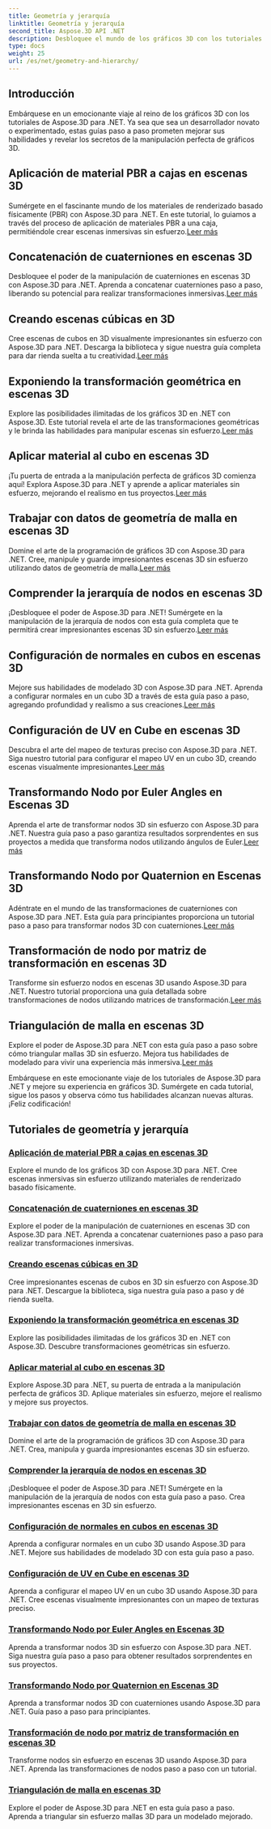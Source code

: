 ```yaml
---
title: Geometría y jerarquía
linktitle: Geometría y jerarquía
second_title: Aspose.3D API .NET
description: Desbloquee el mundo de los gráficos 3D con los tutoriales de Aspose.3D para .NET. Desde la aplicación de materiales PBR hasta transformaciones geométricas, domina cada aspecto sin esfuerzo.
type: docs
weight: 25
url: /es/net/geometry-and-hierarchy/
---
```

## Introducción

Embárquese en un emocionante viaje al reino de los gráficos 3D con los tutoriales de Aspose.3D para .NET. Ya sea que sea un desarrollador novato o experimentado, estas guías paso a paso prometen mejorar sus habilidades y revelar los secretos de la manipulación perfecta de gráficos 3D.

## Aplicación de material PBR a cajas en escenas 3D

 Sumérgete en el fascinante mundo de los materiales de renderizado basado físicamente (PBR) con Aspose.3D para .NET. En este tutorial, lo guiamos a través del proceso de aplicación de materiales PBR a una caja, permitiéndole crear escenas inmersivas sin esfuerzo.[Leer más](./apply-pbr-material-to-box/)

## Concatenación de cuaterniones en escenas 3D

 Desbloquee el poder de la manipulación de cuaterniones en escenas 3D con Aspose.3D para .NET. Aprenda a concatenar cuaterniones paso a paso, liberando su potencial para realizar transformaciones inmersivas.[Leer más](./concatenate-quaternions/)

## Creando escenas cúbicas en 3D

 Cree escenas de cubos en 3D visualmente impresionantes sin esfuerzo con Aspose.3D para .NET. Descarga la biblioteca y sigue nuestra guía completa para dar rienda suelta a tu creatividad.[Leer más](./create-cube-scenes/)

## Exponiendo la transformación geométrica en escenas 3D

 Explore las posibilidades ilimitadas de los gráficos 3D en .NET con Aspose.3D. Este tutorial revela el arte de las transformaciones geométricas y le brinda las habilidades para manipular escenas sin esfuerzo.[Leer más](./expose-geometric-transformation)

## Aplicar material al cubo en escenas 3D

 ¡Tu puerta de entrada a la manipulación perfecta de gráficos 3D comienza aquí! Explora Aspose.3D para .NET y aprende a aplicar materiales sin esfuerzo, mejorando el realismo en tus proyectos.[Leer más](./material-to-cube/)

## Trabajar con datos de geometría de malla en escenas 3D

 Domine el arte de la programación de gráficos 3D con Aspose.3D para .NET. Cree, manipule y guarde impresionantes escenas 3D sin esfuerzo utilizando datos de geometría de malla.[Leer más](./mesh-geometry-data/)

## Comprender la jerarquía de nodos en escenas 3D

 ¡Desbloquee el poder de Aspose.3D para .NET! Sumérgete en la manipulación de la jerarquía de nodos con esta guía completa que te permitirá crear impresionantes escenas 3D sin esfuerzo.[Leer más](./node-hierarchy/)

## Configuración de normales en cubos en escenas 3D

Mejore sus habilidades de modelado 3D con Aspose.3D para .NET. Aprenda a configurar normales en un cubo 3D a través de esta guía paso a paso, agregando profundidad y realismo a sus creaciones.[Leer más](./setup-normals-cube/)

## Configuración de UV en Cube en escenas 3D

 Descubra el arte del mapeo de texturas preciso con Aspose.3D para .NET. Siga nuestro tutorial para configurar el mapeo UV en un cubo 3D, creando escenas visualmente impresionantes.[Leer más](./setup-uv-cube/)

## Transformando Nodo por Euler Angles en Escenas 3D

 Aprenda el arte de transformar nodos 3D sin esfuerzo con Aspose.3D para .NET. Nuestra guía paso a paso garantiza resultados sorprendentes en sus proyectos a medida que transforma nodos utilizando ángulos de Euler.[Leer más](./transformation-node-euler-angles/)

## Transformando Nodo por Quaternion en Escenas 3D

 Adéntrate en el mundo de las transformaciones de cuaterniones con Aspose.3D para .NET. Esta guía para principiantes proporciona un tutorial paso a paso para transformar nodos 3D con cuaterniones.[Leer más](./transformation-node-quaternion/)

## Transformación de nodo por matriz de transformación en escenas 3D

Transforme sin esfuerzo nodos en escenas 3D usando Aspose.3D para .NET. Nuestro tutorial proporciona una guía detallada sobre transformaciones de nodos utilizando matrices de transformación.[Leer más](./transformation-node-matrix/)

## Triangulación de malla en escenas 3D

 Explore el poder de Aspose.3D para .NET con esta guía paso a paso sobre cómo triangular mallas 3D sin esfuerzo. Mejora tus habilidades de modelado para vivir una experiencia más inmersiva.[Leer más](./triangulate-mesh/)

Embárquese en este emocionante viaje de los tutoriales de Aspose.3D para .NET y mejore su experiencia en gráficos 3D. Sumérgete en cada tutorial, sigue los pasos y observa cómo tus habilidades alcanzan nuevas alturas. ¡Feliz codificación!
## Tutoriales de geometría y jerarquía
### [Aplicación de material PBR a cajas en escenas 3D](./apply-pbr-material-to-box/)
Explore el mundo de los gráficos 3D con Aspose.3D para .NET. Cree escenas inmersivas sin esfuerzo utilizando materiales de renderizado basado físicamente.
### [Concatenación de cuaterniones en escenas 3D](./concatenate-quaternions/)
Explore el poder de la manipulación de cuaterniones en escenas 3D con Aspose.3D para .NET. Aprenda a concatenar cuaterniones paso a paso para realizar transformaciones inmersivas.
### [Creando escenas cúbicas en 3D](./create-cube-scenes/)
Cree impresionantes escenas de cubos en 3D sin esfuerzo con Aspose.3D para .NET. Descargue la biblioteca, siga nuestra guía paso a paso y dé rienda suelta.
### [Exponiendo la transformación geométrica en escenas 3D](./expose-geometric-transformation/)
Explore las posibilidades ilimitadas de los gráficos 3D en .NET con Aspose.3D. Descubre transformaciones geométricas sin esfuerzo.
### [Aplicar material al cubo en escenas 3D](./material-to-cube/)
Explore Aspose.3D para .NET, su puerta de entrada a la manipulación perfecta de gráficos 3D. Aplique materiales sin esfuerzo, mejore el realismo y mejore sus proyectos.
### [Trabajar con datos de geometría de malla en escenas 3D](./mesh-geometry-data/)
Domine el arte de la programación de gráficos 3D con Aspose.3D para .NET. Crea, manipula y guarda impresionantes escenas 3D sin esfuerzo.
### [Comprender la jerarquía de nodos en escenas 3D](./node-hierarchy/)
¡Desbloquee el poder de Aspose.3D para .NET! Sumérgete en la manipulación de la jerarquía de nodos con esta guía paso a paso. Crea impresionantes escenas en 3D sin esfuerzo.
### [Configuración de normales en cubos en escenas 3D](./setup-normals-cube/)
Aprenda a configurar normales en un cubo 3D usando Aspose.3D para .NET. Mejore sus habilidades de modelado 3D con esta guía paso a paso.
### [Configuración de UV en Cube en escenas 3D](./setup-uv-cube/)
Aprenda a configurar el mapeo UV en un cubo 3D usando Aspose.3D para .NET. Cree escenas visualmente impresionantes con un mapeo de texturas preciso.
### [Transformando Nodo por Euler Angles en Escenas 3D](./transformation-node-euler-angles/)
Aprenda a transformar nodos 3D sin esfuerzo con Aspose.3D para .NET. Siga nuestra guía paso a paso para obtener resultados sorprendentes en sus proyectos.
### [Transformando Nodo por Quaternion en Escenas 3D](./transformation-node-quaternion/)
Aprenda a transformar nodos 3D con cuaterniones usando Aspose.3D para .NET. Guía paso a paso para principiantes.
### [Transformación de nodo por matriz de transformación en escenas 3D](./transformation-node-matrix/)
Transforme nodos sin esfuerzo en escenas 3D usando Aspose.3D para .NET. Aprenda las transformaciones de nodos paso a paso con un tutorial.
### [Triangulación de malla en escenas 3D](./triangulate-mesh/)
Explore el poder de Aspose.3D para .NET en esta guía paso a paso. Aprenda a triangular sin esfuerzo mallas 3D para un modelado mejorado.